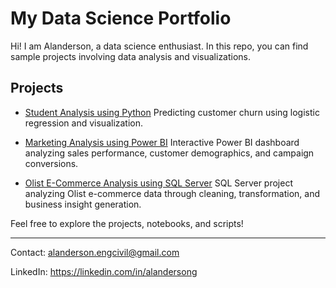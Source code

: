 # My Data Science Portfolio

Hi! I am Alanderson, a data science enthusiast. In this repo, you can find sample projects involving data analysis and visualizations.

## Projects

- [Student Analysis using Python](student_analysis_using_python/README.md)
  Predicting customer churn using logistic regression and visualization.

- [Marketing Analysis using Power BI](maketing_analysis_using_powerBI/README.md)
  Interactive Power BI dashboard analyzing sales performance, customer demographics, and campaign conversions.

- [Olist E-Commerce Analysis using SQL Server](olist_ecommerce_analysis_using_sql/README.md)
  SQL Server project analyzing Olist e-commerce data through cleaning, transformation, and business insight generation.

Feel free to explore the projects, notebooks, and scripts!

---

Contact: alanderson.engcivil@gmail.com

LinkedIn: https://linkedin.com/in/alandersong







